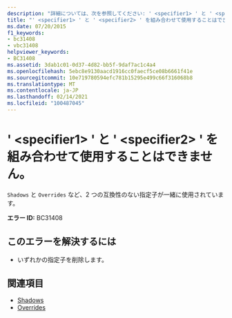 ```yaml
---
description: "詳細については、次を参照してください: ' <specifier1> ' と ' <specifier2> ' を組み合わせることはできません。"
title: "' <specifier1> ' と ' <specifier2> ' を組み合わせて使用することはできません。"
ms.date: 07/20/2015
f1_keywords:
- bc31408
- vbc31408
helpviewer_keywords:
- BC31408
ms.assetid: 3dab1c01-0d37-4d82-bb5f-9daf7ac1c4a4
ms.openlocfilehash: 5ebc8e9130aacd1916cc0faecf5ce08b6661f41e
ms.sourcegitcommit: 10e719780594efc781b15295e499c66f316068b8
ms.translationtype: MT
ms.contentlocale: ja-JP
ms.lasthandoff: 02/14/2021
ms.locfileid: "100487045"
---
```

# <a name="specifier1-and-specifier2-cannot-be-combined"></a>' \<specifier1> ' と ' \<specifier2> ' を組み合わせて使用することはできません。

`Shadows` と `Overrides` など、2 つの互換性のない指定子が一緒に使用されています。  
  
 **エラー ID:** BC31408  
  
## <a name="to-correct-this-error"></a>このエラーを解決するには  
  
- いずれかの指定子を削除します。  
  
## <a name="see-also"></a>関連項目

- [Shadows](../language-reference/modifiers/shadows.md)
- [Overrides](../language-reference/modifiers/overrides.md)
